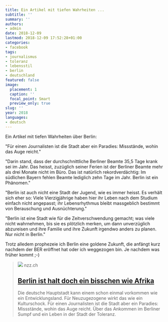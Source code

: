 ```yaml
---
title: Ein Artikel mit tiefen Wahrheiten ...
subtitle: ''
summary: ''
authors:
- admin
date: 2018-12-09
lastmod: 2018-12-09 17:52:28+01:00
categories:
- facebook
tags:
- journalismus
- toleranz
- lebensstil
- berlin
- deutschland
featured: false
image:
  placement: 1
  caption: ''
  focal_point: Smart
  preview_only: true
slug: ''
year: 2018
languages:
- deutsch
---
```


Ein Artikel mit tiefen Wahrheiten über Berlin:

"Für einen Journalisten ist die Stadt aber ein Paradies: Missstände, wohin das Auge reicht."

"Darin stand, dass der durchschnittliche Berliner Beamte 35,5 Tage krank sei im Jahr. Das heisst, zuzüglich seiner Ferien ist der Berliner Beamte mehr als drei Monate nicht im Büro. Das ist natürlich rekordverdächtig: Im südlichen Bayern fehlen Beamte lediglich zehn Tage im Jahr. Berlin ist ein Phänomen."

"Berlin ist auch nicht eine Stadt der Jugend, wie es immer heisst. Es verhält sich eher so: Viele Vierzigjährige haben hier ihr Leben nach dem Studium einfach nicht angepasst; ihr Lebensrhythmus bleibt massgeblich bestimmt von Berauschung und Ausnüchterung."

"Berlin ist eine Stadt wie für die Zeitverschwendung gemacht; was viele nicht wahrnehmen, bis sie es plötzlich merken, um dann unverzüglich abzureisen und ihre Familie und ihre Zukunft irgendwo anders zu planen. Nur nicht in Berlin."

Trotz alledem prophezeie ich Berlin eine goldene Zukunft, die anfängt kurz nachdem der BER eröffnet hat oder ich weggezogen bin. Je nachdem was früher kommt ;-)
> [![](https://img.nzz.ch/2018/11/30/4b8faf86-7fa4-4b45-8aa5-17fa49bae389.jpeg?width=1200&height=675&fit=bound&quality=75&auto=webp&crop=5000,2813,x0,y161&wmark=nzz)](https://www.nzz.ch/feuilleton/berlin-ist-halt-doch-ein-bisschen-wie-afrika-ld.1439780)
> nzz.ch
> ## [Berlin ist halt doch ein bisschen wie Afrika](https://www.nzz.ch/feuilleton/berlin-ist-halt-doch-ein-bisschen-wie-afrika-ld.1439780)
>
>Die deutsche Hauptstadt kann einem schon einmal vorkommen wie ein Entwicklungsland. Für Neuzugezogene wirkt das wie ein Kulturschock. Für einen Journalisten ist die Stadt aber ein Paradies: Missstände, wohin das Auge reicht. Über das Ankommen im Berliner Sumpf und ein Leben in der Stadt der Toleranz.